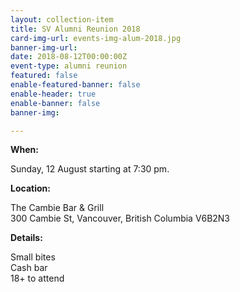 ```yaml
---
layout: collection-item
title: SV Alumni Reunion 2018
card-img-url: events-img-alum-2018.jpg
banner-img-url:
date: 2018-08-12T00:00:00Z
event-type: alumni reunion
featured: false
enable-featured-banner: false
enable-header: true
enable-banner: false
banner-img: 

---
```

**When:**

Sunday, 12 August starting at 7:30 pm.

**Location:** 

The Cambie Bar & Grill  
300 Cambie St, Vancouver, British Columbia V6B2N3

**Details:**

Small bites  
Cash bar  
18+ to attend